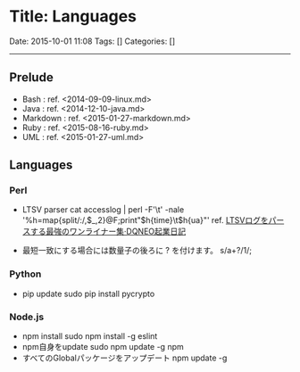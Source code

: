 # Title: Languages

Date: 2015-10-01 11:08
Tags: []
Categories: []

---

## Prelude

* Bash     : ref. <2014-09-09-linux.md>
* Java     : ref. <2014-12-10-java.md>
* Markdown : ref. <2015-01-27-markdown.md>
* Ruby     : ref. <2015-08-16-ruby.md>
* UML      : ref. <2015-01-27-uml.md>

## Languages

### Perl

* LTSV parser
		cat accesslog | perl -F'\t' -nale '%h=map{split/:/,$_,2}@F;print"$h{time}\t$h{ua}"'
	ref. [LTSVログをパースする最強のワンライナー集&middot;DQNEO起業日記](http://dqn.sakusakutto.jp/2014/02/ltsv_parser_oneliner.html)

* 最短一致にする場合には数量子の後ろに ? を付けます。
		s/a+?/1/;

### Python

* pip update
		sudo pip install pycrypto

### Node.js

* npm install
		sudo npm install -g eslint
* npm自身をupdate
		sudo npm update -g npm
* すべてのGlobalパッケージをアップデート
		npm update -g

